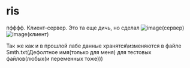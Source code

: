 # ris
пфффф. Клиент-сервер. Это та еще дичь, но сделал
![image](https://github.com/CHAMOMI1E/ris/assets/118203026/6f2d784f-3004-465c-9fa4-f6b8559a2a3b)(сервер)
![image](https://github.com/CHAMOMI1E/ris/assets/118203026/8822c628-78c0-48ed-bb46-6f8db455db3e)(клиент)

Так же как и в прошлой лабе данные хранятся\изменяются в файле Smth.txt(Дефолтное имя(только для меня) для тестовых файлов(любых(и переменных тоже)))
